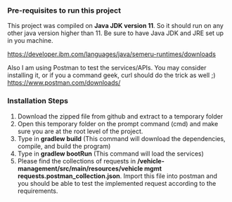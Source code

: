 ### Pre-requisites to run this project ###

This project was compiled on **Java JDK version 11**. So it should run on any other java version higher than 11. 
Be sure to have Java JDK and JRE set up in you machine.

https://developer.ibm.com/languages/java/semeru-runtimes/downloads

Also I am using Postman to test the services/APIs. You may consider installing it, or if you a command geek, curl should do the trick as well ;)
https://www.postman.com/downloads/


### Installation Steps ###

1. Download the zipped file from github and extract to a temporary folder
2. Open this temporary folder on the prompt command (cmd) and make sure you are at the root level of the project.
3. Type in **gradlew build** (This command will download the dependencies, compile, and build the program)
4. Type in **gradlew bootRun** (This command will load the services)
5. Please find the collections of requests in **/vehicle-management/src/main/resources/vehicle mgmt requests.postman_collection.json**. Import this file into postman and you should be able to test the implemented request according to the requirements.
